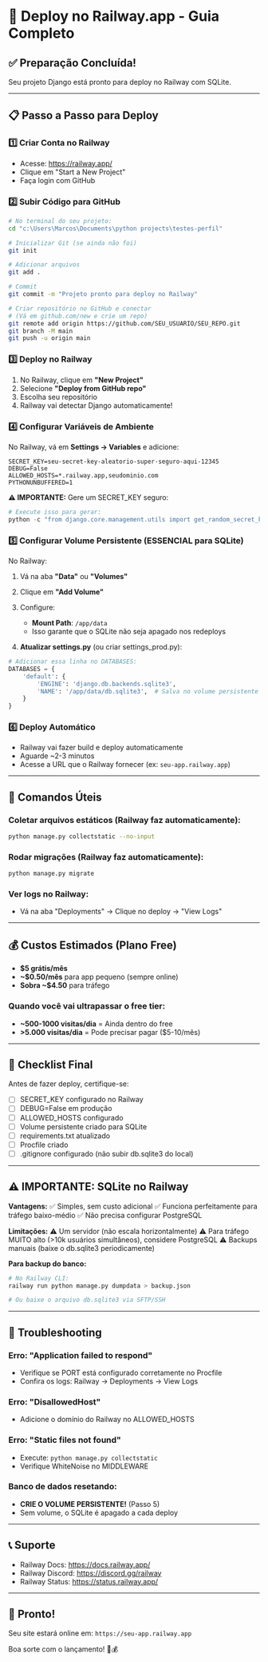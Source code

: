 # 🚀 Deploy no Railway.app - Guia Completo

## ✅ Preparação Concluída!

Seu projeto Django está pronto para deploy no Railway com SQLite.

---

## 📋 Passo a Passo para Deploy

### 1️⃣ **Criar Conta no Railway**
- Acesse: https://railway.app/
- Clique em "Start a New Project"
- Faça login com GitHub

### 2️⃣ **Subir Código para GitHub**

```bash
# No terminal do seu projeto:
cd "c:\Users\Marcos\Documents\python projects\testes-perfil"

# Inicializar Git (se ainda não foi)
git init

# Adicionar arquivos
git add .

# Commit
git commit -m "Projeto pronto para deploy no Railway"

# Criar repositório no GitHub e conectar
# (Vá em github.com/new e crie um repo)
git remote add origin https://github.com/SEU_USUARIO/SEU_REPO.git
git branch -M main
git push -u origin main
```

### 3️⃣ **Deploy no Railway**

1. No Railway, clique em **"New Project"**
2. Selecione **"Deploy from GitHub repo"**
3. Escolha seu repositório
4. Railway vai detectar Django automaticamente!

### 4️⃣ **Configurar Variáveis de Ambiente**

No Railway, vá em **Settings → Variables** e adicione:

```
SECRET_KEY=seu-secret-key-aleatorio-super-seguro-aqui-12345
DEBUG=False
ALLOWED_HOSTS=*.railway.app,seudominio.com
PYTHONUNBUFFERED=1
```

**⚠️ IMPORTANTE:** Gere um SECRET_KEY seguro:
```python
# Execute isso para gerar:
python -c "from django.core.management.utils import get_random_secret_key; print(get_random_secret_key())"
```

### 5️⃣ **Configurar Volume Persistente (ESSENCIAL para SQLite)**

No Railway:
1. Vá na aba **"Data"** ou **"Volumes"**
2. Clique em **"Add Volume"**
3. Configure:
   - **Mount Path**: `/app/data`
   - Isso garante que o SQLite não seja apagado nos redeploys

4. **Atualizar settings.py** (ou criar settings_prod.py):
```python
# Adicionar essa linha no DATABASES:
DATABASES = {
    'default': {
        'ENGINE': 'django.db.backends.sqlite3',
        'NAME': '/app/data/db.sqlite3',  # Salva no volume persistente
    }
}
```

### 6️⃣ **Deploy Automático**

- Railway vai fazer build e deploy automaticamente
- Aguarde ~2-3 minutos
- Acesse a URL que o Railway fornecer (ex: `seu-app.railway.app`)

---

## 🔧 Comandos Úteis

### Coletar arquivos estáticos (Railway faz automaticamente):
```bash
python manage.py collectstatic --no-input
```

### Rodar migrações (Railway faz automaticamente):
```bash
python manage.py migrate
```

### Ver logs no Railway:
- Vá na aba "Deployments" → Clique no deploy → "View Logs"

---

## 💰 Custos Estimados (Plano Free)

- **$5 grátis/mês**
- **~$0.50/mês** para app pequeno (sempre online)
- **Sobra ~$4.50** para tráfego

### Quando você vai ultrapassar o free tier:
- **~500-1000 visitas/dia** = Ainda dentro do free
- **>5.000 visitas/dia** = Pode precisar pagar ($5-10/mês)

---

## 🎯 Checklist Final

Antes de fazer deploy, certifique-se:

- [ ] SECRET_KEY configurado no Railway
- [ ] DEBUG=False em produção
- [ ] ALLOWED_HOSTS configurado
- [ ] Volume persistente criado para SQLite
- [ ] requirements.txt atualizado
- [ ] Procfile criado
- [ ] .gitignore configurado (não subir db.sqlite3 do local)

---

## ⚠️ IMPORTANTE: SQLite no Railway

**Vantagens:**
✅ Simples, sem custo adicional
✅ Funciona perfeitamente para tráfego baixo-médio
✅ Não precisa configurar PostgreSQL

**Limitações:**
⚠️ Um servidor (não escala horizontalmente)
⚠️ Para tráfego MUITO alto (>10k usuários simultâneos), considere PostgreSQL
⚠️ Backups manuais (baixe o db.sqlite3 periodicamente)

**Para backup do banco:**
```bash
# No Railway CLI:
railway run python manage.py dumpdata > backup.json

# Ou baixe o arquivo db.sqlite3 via SFTP/SSH
```

---

## 🚨 Troubleshooting

### Erro: "Application failed to respond"
- Verifique se PORT está configurado corretamente no Procfile
- Confira os logs: Railway → Deployments → View Logs

### Erro: "DisallowedHost"
- Adicione o domínio do Railway no ALLOWED_HOSTS

### Erro: "Static files not found"
- Execute: `python manage.py collectstatic`
- Verifique WhiteNoise no MIDDLEWARE

### Banco de dados resetando:
- **CRIE O VOLUME PERSISTENTE!** (Passo 5)
- Sem volume, o SQLite é apagado a cada deploy

---

## 📞 Suporte

- Railway Docs: https://docs.railway.app/
- Railway Discord: https://discord.gg/railway
- Railway Status: https://status.railway.app/

---

## 🎉 Pronto!

Seu site estará online em: `https://seu-app.railway.app`

Boa sorte com o lançamento! 🚀💰
